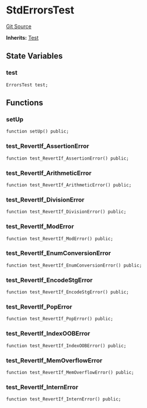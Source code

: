 # StdErrorsTest
[Git Source](https://github.com/dustinstacy/boncurs/blob/6c025f69156de715812d7a6a70f223cf6541ed15/lib/forge-std/test/StdError.t.sol)

**Inherits:**
[Test](/lib/forge-std/src/Test.sol/abstract.Test.md)


## State Variables
### test

```solidity
ErrorsTest test;
```


## Functions
### setUp


```solidity
function setUp() public;
```

### test_RevertIf_AssertionError


```solidity
function test_RevertIf_AssertionError() public;
```

### test_RevertIf_ArithmeticError


```solidity
function test_RevertIf_ArithmeticError() public;
```

### test_RevertIf_DivisionError


```solidity
function test_RevertIf_DivisionError() public;
```

### test_RevertIf_ModError


```solidity
function test_RevertIf_ModError() public;
```

### test_RevertIf_EnumConversionError


```solidity
function test_RevertIf_EnumConversionError() public;
```

### test_RevertIf_EncodeStgError


```solidity
function test_RevertIf_EncodeStgError() public;
```

### test_RevertIf_PopError


```solidity
function test_RevertIf_PopError() public;
```

### test_RevertIf_IndexOOBError


```solidity
function test_RevertIf_IndexOOBError() public;
```

### test_RevertIf_MemOverflowError


```solidity
function test_RevertIf_MemOverflowError() public;
```

### test_RevertIf_InternError


```solidity
function test_RevertIf_InternError() public;
```

